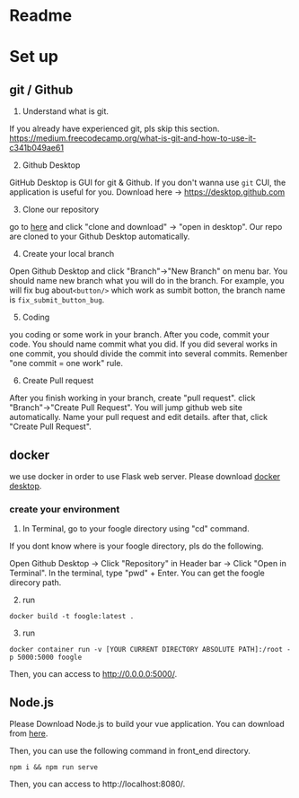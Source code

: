 Readme
=======
# Set up

## git / Github

1. Understand what is git.

  If you already have experienced git, pls skip this section.
  https://medium.freecodecamp.org/what-is-git-and-how-to-use-it-c341b049ae61

2. Github Desktop

  GitHub Desktop is GUI for git & Github. If you don't wanna use `git` CUI, the application is useful for you.
  Download here -> https://desktop.github.com

3. Clone our repository

  go to [here](https://github.com/ku-yoshikawa-1/foogle) and click "clone and download" → "open in desktop".
  Our repo are cloned to your Github Desktop automatically.

4. Create your local branch

  Open Github Desktop and click "Branch"→"New Branch" on menu bar. You should name new branch what you will do in the branch.   For example, you will fix bug about`<button/>` which work as sumbit botton, the branch name is `fix_submit_button_bug`.

5. Coding

  you coding or some work in your branch. After you code, commit your code. You should name commit what you did.
  If you did several works in one commit, you should divide the commit into several commits. Remenber "one commit = one work" rule.

6. Create Pull request

  After you finish working in your branch, create "pull request". click "Branch"→"Create Pull Request".
  You will jump github web site automatically. Name your pull request and edit details. after that, click "Create Pull Request".

## docker
we use docker in order to use Flask web server.
Please download [docker desktop](https://www.docker.com/products/docker-desktop).

### create your environment
1. In Terminal, go to your foogle directory using "cd" command.

If you dont know where is your foogle directory, pls do the following.

Open Github Desktop -> Click "Repository" in Header bar -> Click "Open in Terminal".
In the terminal, type "pwd" + Enter. You can get the foogle direcory path.

2. run 
```
docker build -t foogle:latest .
```
3. run
```
docker container run -v [YOUR CURRENT DIRECTORY ABSOLUTE PATH]:/root -p 5000:5000 foogle
```
Then, you can access to http://0.0.0.0:5000/.

## Node.js
Please Download Node.js to build your vue application.
You can download from [here](https://nodejs.org/en/download/).

Then, you can use the following command in front_end directory.
```
npm i && npm run serve
```
Then, you can access to http://localhost:8080/.
